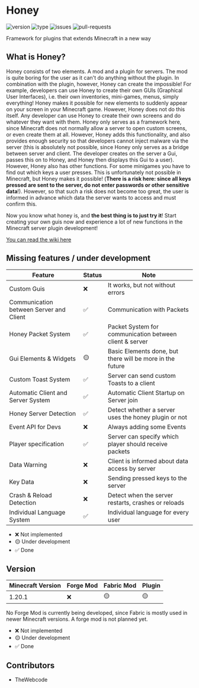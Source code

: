 # Honey

![version](https://img.shields.io/badge/Version%3A-1.0.0-s)
![type](https://img.shields.io/github/v/tag/HoneyFromSpigot/Honey)
![issues](https://img.shields.io/github/issues-raw/HoneyFromSpigot/Honey)
![pull-requests](https://img.shields.io/github/issues-pr-raw/HoneyFromSpigot/Honey)

Framework for plugins that extends Minecraft in a new way
## What is Honey?

Honey consists of two elements. A mod and a plugin for servers. The mod is quite boring for the user as it can't do
anything without the plugin. In combination with the plugin, however, Honey can create the impossible! For example,
developers can use Honey to create their own GUIs (Graphical User Interfaces), i.e. their own inventories, mini-games,
menus, simply everything! Honey makes it possible for new elements to suddenly appear on your screen in your Minecraft
game. However, Honey does not do this itself. Any developer can use Honey to create their own screens and do whatever
they want with them. Honey only serves as a framework here, since Minecraft does not normally allow a server to open
custom screens, or even create them at all. However, Honey adds this functionality, and also provides enough security so
that developers cannot inject malware via the server (this is absolutely not possible, since Honey only serves as a
bridge between server and client. The developer creates on the server a Gui, passes this on to Honey, and Honey then
displays this Gui to a user). However, Honey also has other functions. For some minigames you have to find out which
keys a user presses. This is unfortunately not possible in Minecraft, but Honey makes it possible! (**There is a risk
here: since all keys pressed are sent to the server, do not enter passwords or other sensitive data**!). However, so
that such a risk does not become too great, the user is informed in advance which data the server wants to access and
must confirm this.

Now you know what honey is, and **the best thing is to just try it**! Start creating your own guis now and experience a
lot of new functions in the Minecraft server plugin development!

[You can read the wiki here](https://github.com/HoneyFromSpigot/Honey/wiki)

## Missing features / under development

| Feature                                 | Status | Note                                                      
|-----------------------------------------|--------|-----------------------------------------------------------|
| Custom Guis                             | ❌      | It works, but not without errors                          |
| Communication between Server and Client | ✅      | Communication with Packets                                |
| Honey Packet System                     | ✅      | Packet System for communication between client & server   |
| Gui Elements & Widgets                  | 🟡     | Basic Elements done, but there will be more in the future |
| Custom Toast System                     | ✅      | Server can send custom Toasts to a client                 |
| Automatic Client and Server System      | ✅      | Automatic Client Startup on Server join                   |
| Honey Server Detection                  | ✅      | Detect whether a server uses the honey plugin or not      |
| Event API for Devs                      | ❌      | Always adding some Events                                 |
| Player specification                    | ✅      | Server can specify which player should receive packets    |
| Data Warning                            | ❌      | Client is informed about data access by server            |
| Key Data                                | ❌      | Sending pressed keys to the server                        |
| Crash & Reload Detection                | ❌      | Detect when the server restarts, crashes or reloads       
| Individual Language System              | ✅      | Individual language for every user                        

- ❌ Not implemented
- 🟡 Under development
- ✅ Done

## Version

|  Minecraft Version| Forge Mod  | Fabric Mod | Plugin
|--|--|--|--|
|  1.20.1 | ❌ |🟡 |🟡 

No Forge Mod is currently being developed, since Fabric is mostly used in newer Minecraft versions. A forge mod is not
planned yet.

- ❌ Not implemented
- 🟡 Under development
- ✅ Done

## Contributors

- TheWebcode
